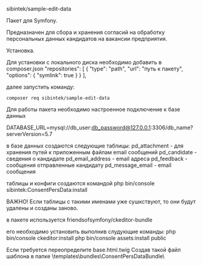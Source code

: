 sibintek/sample-edit-data

Пакет для Symfony.

Предназначен для сбора и хранения согласий на обработку персональных данных кандидатов на вакансии предприятия.

Установка.

Для установки с локального диска необходимо добавить в composer.json
	"repositories": [
		{
			"type": "path",
			"url": "путь к пакету",
			"options": {
				"symlink": true
			}
		}
	],

далее запустить команду:

	composer req sibintek/sample-edit-data

Для работы пакета необходимо настроенное подключение к базе данных

DATABASE_URL=mysql://db_user:db_password@127.0.0.1:3306/db_name?serverVersion=5.7

в базе данных создаются следующие таблицы:
pd_attachment - для хранения путей к приложенным файлам email сообщений
pd_candidate - сведения о кандидате
pd_email_address - email адреса
pd_feedback - сообщения отправленные кандидату
pd_message_email - email сообщения

таблицы и конфиги создаются командой
	php bin/console sibintek:ConsentPersData:install

ВАЖНО! Если таблицы с такими именами уже сушкствуют, то они будут удалены и созданы заново.

в пакете используется friendsofsymfony/ckeditor-bundle

его необходимо установить выполнив слудующие команды:
php bin/console ckeditor:install
php bin/console assets:install public

Если требуется переопределите base.html.twig
Создав такой файл шаблона в папке \templates\bundles\ConsentPersDataBundle\



